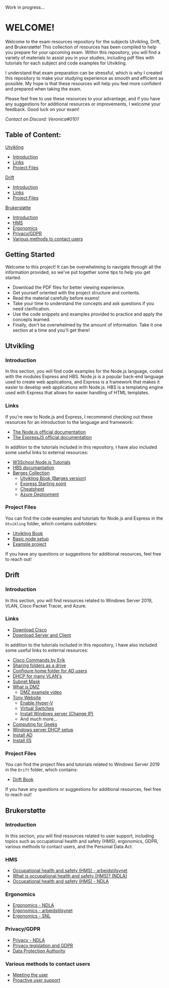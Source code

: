 Work in progress...

# WELCOME!

Welcome to the exam resources repository for the subjects Utvikling, Drift, and Brukerstøtte! This collection of resources has been compiled to help you prepare for your upcoming exam. Within this repository, you will find a variety of materials to assist you in your studies, including pdf files with tutorials for each subject and code examples for Utvikling.

I understand that exam preparation can be stressful, which is why I created this repository to make your studying experience as smooth and efficient as possible. My hope is that these resources will help you feel more confident and prepared when taking the exam.

Please feel free to use these resources to your advantage, and if you have any suggestions for additional resources or improvements, I welcome your feedback. Good luck on your exam!

*Contact on Discord: Veronica#0101*

## Table of Content:
[Utvikling](#utvikling)
  - [Introduction](#introduction)
  - [Links](#links)
  - [Project Files](#project-files)

[Drift](#drift)
  - [Introduction](#introduction-1)
  - [Links](#links-1)
  - [Project Files](#project-files-1)

[Brukerstøtte](#brukerstøtte)
  - [Introduction](#introduction-2)
  - [HMS](#hms)
  - [Ergonomics](#ergonomics)
  - [Privacy/GDPR](#privacygdpr)
  - [Various methods to contact users](#various-methods-to-contact-users)
  
  
## Getting Started

Welcome to this project! It can be overwhelming to navigate through all the information provided, so we've put together some tips to help you get started.

- Download the PDF files for better viewing experience.
- Get yourself oriented with the project structure and contents.
- Read the material carefully before exams!
- Take your time to understand the concepts and ask questions if you need clarification.
- Use the code snippets and examples provided to practice and apply the concepts learned.
- Finally, don't be overwhelmed by the amount of information. Take it one section at a time and you'll get there!

## Utvikling

### Introduction
In this section, you will find code examples for the Node.js language, coded with the modules Express and HBS. Node.js is a popular back-end language used to create web applications, and Express is a framework that makes it easier to develop web applications with Node.js. HBS is a templating engine used with Express that allows for easier handling of HTML templates.

### Links
If you're new to Node.js and Express, I recommend checking out these resources for an introduction to the language and framework:

- [The Node.js official documentation](https://nodejs.org/en/docs/)
- [The ExpressJS official documentation](https://expressjs.com/en/5x/api.html)

In addition to the tutorials included in this repository, I have also included some useful links to external resources:

- [W3School Node.js Tutorials](https://www.w3schools.com/nodejs/default.asp)
- [HBS documantation](https://www.npmjs.com/package/hbs)
- [Børges Collection](https://github.com/boggarp/Utvikling)
  - [Utvikling Book (Børges version)](https://indd.adobe.com/view/38062418-9d87-4b6e-b4fb-c907cd10f942)
  - [Express Starting point](https://github.com/boggarp/Express-Handlebars---Utganspunkt-v2)
  - [Cheatsheet](https://github.com/boggarp/Utvikling#cheatsheet)
  - [Azure Deployment](https://github.com/boggarp/Utvikling/tree/main/Web-Applikasjoner%20-%20Klient%20og%20Server/Leksjon%2014%20-%20Azure%20Deployment)
### Project Files
You can find the code examples and tutorials for Node.js and Express in the `Utvikling` folder, which contains subfolders:
 
- [Utvikling Book](https://github.com/AlmaDurhuus/Code-Examples/blob/master/Utvikling/Utvikling.pdf)
- [Basic node setup](https://github.com/AlmaDurhuus/Code-Examples/tree/master/Utvikling/base%20node%20setup)
- [Example project](https://github.com/AlmaDurhuus/Code-Examples/tree/master/Utvikling/examples)

If you have any questions or suggestions for additional resources, feel free to reach out!

 
 
 
## Drift

### Introduction
In this section, you will find resources related to Windows Server 2019, VLAN, Cisco Packet Tracer, and Azure.

### Links

- [Download Cisco](https://skillsforall.com/resources/lab-downloads?courseLang=en-US)
- [Download Server and Client](https://portal.azure.com/#view/Microsoft_Azure_Education/EducationMenuBlade/~/software)

In addition to the tutorials included in this repository, I have also included some useful links to external resources:
 
- [Cisco Commands by Erik](https://github.com/Kireobat/ciscoCommands)
- [Sharing folders as a drive](https://www.youtube.com/watch?v=ncWDM8i5Fp4)
- [Configure home folder for AD users](https://www.youtube.com/watch?v=sJ_E7I4CHw0)
- [DHCP for many VLAN's](https://www.youtube.com/watch?v=HmtxH5UlIS8)
- [Subnet Mask](https://www.freecodecamp.org/news/subnet-cheat-sheet-24-subnet-mask-30-26-27-29-and-other-ip-address-cidr-network-references/)
- [What is DMZ](https://www.fortinet.com/resources/cyberglossary/what-is-dmz)
  - [DMZ example video](https://www.youtube.com/watch?v=MGNKjdGGRk0)
- [Tony Website](https://2itk.teknoblogg.no/2a/)
  - [Enable Hyper-V](https://www.youtube.com/watch?v=RK8T0KYE-rA)
  - [Virtual Switches](https://www.youtube.com/watch?v=WPYA2pqrwm0)
  - [Install Windows server (Change IP)](https://www.youtube.com/watch?v=CCDr44y0n0Y)
  - And much more...
 - [Computing for Geeks](https://computingforgeeks.com/)
  - [Windows server DHCP setup](https://computingforgeeks.com/how-to-install-and-configure-dhcp-server-on-windows-server/)
  - [Install AD](https://computingforgeeks.com/how-to-install-active-directory-domain-services-in-windows-server/)
  - [Install IIS](https://computingforgeeks.com/install-and-configure-iis-web-server-on-windows-server/)

### Project Files
You can find the project files and tutorials related to Windows Server 2019 in the `Drift` folder, which contains:

- [Drift Book](https://github.com/AlmaDurhuus/Code-Examples/blob/master/Drift/Drift.pdf)

If you have any questions or suggestions for additional resources, feel free to reach out!

 
 
 
 
 
## Brukerstøtte

### Introduction
In this section, you will find resources related to user support, including topics such as occupational health and safety (HMS), ergonomics, GDPR, various methods to contact users, and the Personal Data Act.

### HMS
- [Occupational health and safety (HMS) - arbeidstilsynet](https://www.arbeidstilsynet.no/hms/)
- [What is occupational health and safety (HMS)? (NDLA)](https://ndla.no/subject:1:09410bfa-5b0d-470b-8727-5006e711bc1f/topic:1:3c453fc0-54fc-4ef6-85f9-0ce56214116f/resource:1:142302)
- [Occupational health and safety (HMS) - NDLA](https://ndla.no/subject:f41eadfa-0749-4ab4-bc17-a500adad38b8/topic:7830bf51-e87d-41c5-9b96-34d866e779ad/)

### Ergonomics
- [Ergonomics - NDLA](https://ndla.no/subject:f41eadfa-0749-4ab4-bc17-a500adad38b8/topic:7830bf51-e87d-41c5-9b96-34d866e779ad/resource:2a5181f8-852d-4e61-9522-9ff8c61c46aa)
- [Ergonomics - arbeidstilsynet](https://www.arbeidstilsynet.no/tema/ergonomi/)
- [Ergonomics - SNL](https://sml.snl.no/ergonomi)

### Privacy/GDPR
- [Privacy - NDLA](https://ndla.no/subject:f41eadfa-0749-4ab4-bc17-a500adad38b8/topic:b560d9d8-e4b1-4f28-b171-9febe1b3c42e/)
- [Privacy legislation and GDPR](https://ndla.no/subject:f41eadfa-0749-4ab4-bc17-a500adad38b8/topic:b560d9d8-e4b1-4f28-b171-9febe1b3c42e/resource:1:101585)
- [Data Protection Authority](https://ndla.no/subject:f41eadfa-0749-4ab4-bc17-a500adad38b8/topic:b560d9d8-e4b1-4f28-b171-9febe1b3c42e/resource:1:101591)

### Various methods to contact users
- [Meeting the user](https://ndla.no/subject:f41eadfa-0749-4ab4-bc17-a500adad38b8/topic:9b8a879b-997d-4505-9c66-d46aaf3ed01e/)
- [Proactive user support](https://ndla.no/subject:f41eadfa-0749-4ab4-bc17-a500adad38b8/topic:51e81d2c-5536-4133-85fd-97d810ef0240/resource:55fb3b31-f3d9-40c5-ad19-db5469ff7673)




